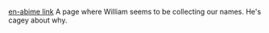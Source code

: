 [en-abime link](https://www.en-abime.com/2710)
A page where William seems to be collecting our names. He's cagey about why.